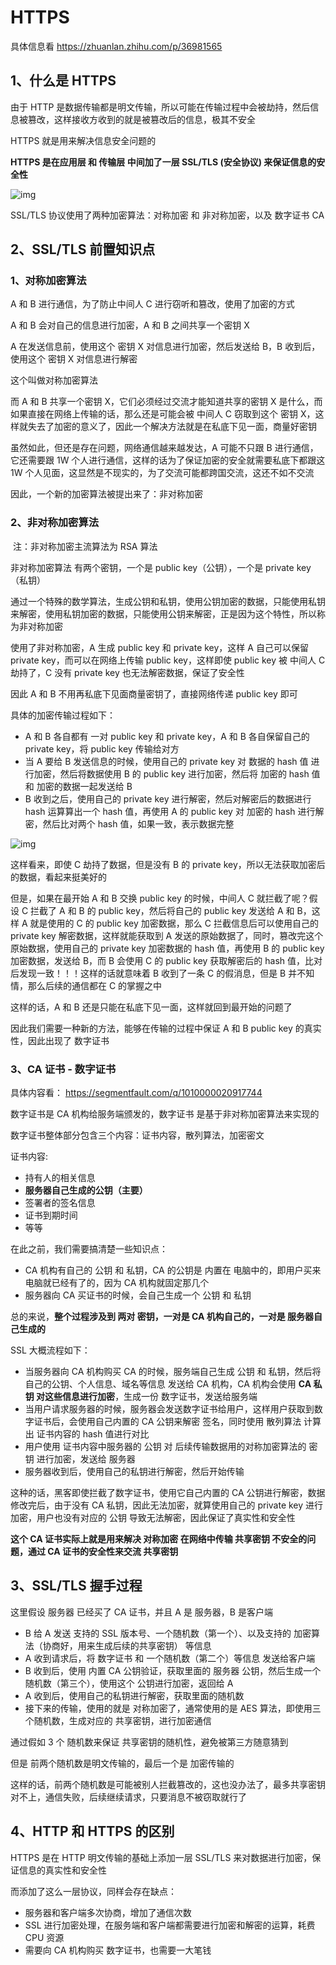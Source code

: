 # HTTPS



具体信息看  https://zhuanlan.zhihu.com/p/36981565 

## 1、什么是 HTTPS

由于 HTTP 是数据传输都是明文传输，所以可能在传输过程中会被劫持，然后信息被篡改，这样接收方收到的就是被篡改后的信息，极其不安全

HTTPS 就是用来解决信息安全问题的

**HTTPS 是在应用层 和 传输层 中间加了一层 SSL/TLS (安全协议) 来保证信息的安全性**

 ![img](https://pic1.zhimg.com/80/v2-5f4b161e47f7c1a1cd8c2b8081914753_720w.jpg) 



SSL/TLS 协议使用了两种加密算法：对称加密 和 非对称加密，以及 数字证书 CA



## 2、SSL/TLS 前置知识点

### 1、对称加密算法

A 和 B 进行通信，为了防止中间人 C 进行窃听和篡改，使用了加密的方式

A 和 B 会对自己的信息进行加密，A 和 B 之间共享一个密钥 X

A 在发送信息前，使用这个 密钥 X 对信息进行加密，然后发送给 B，B 收到后，使用这个 密钥 X 对信息进行解密

这个叫做对称加密算法



而 A 和 B 共享一个密钥 X，它们必须经过交流才能知道共享的密钥 X 是什么，而如果直接在网络上传输的话，那么还是可能会被 中间人 C 窃取到这个 密钥 X，这样就失去了加密的意义了，因此一个解决方法就是在私底下见一面，商量好密钥



虽然如此，但还是存在问题，网络通信越来越发达，A 可能不只跟 B 进行通信，它还需要跟 1W 个人进行通信，这样的话为了保证加密的安全就需要私底下都跟这 1W 个人见面，这显然是不现实的，为了交流可能都跨国交流，这还不如不交流

因此，一个新的加密算法被提出来了：非对称加密



### 2、非对称加密算法

​		注：非对称加密主流算法为 RSA 算法

非对称加密算法 有两个密钥，一个是 public key（公钥），一个是 private key（私钥）

通过一个特殊的数学算法，生成公钥和私钥，使用公钥加密的数据，只能使用私钥来解密，使用私钥加密的数据，只能使用公钥来解密，正是因为这个特性，所以称为非对称加密



使用了非对称加密，A 生成 public key 和 private key，这样 A 自己可以保留 private key，而可以在网络上传输 public key，这样即使 public key 被 中间人 C 劫持了，C 没有 private key 也无法解密数据，保证了安全性

因此 A 和 B 不用再私底下见面商量密钥了，直接网络传递 public key 即可



具体的加密传输过程如下：

- A 和 B 各自都有 一对 public key 和 private key，A 和 B 各自保留自己的 private key，将 public key 传输给对方
- 当 A 要给 B 发送信息的时候，使用自己的 private key 对 数据的 hash 值 进行加密，然后将数据使用 B 的 public key 进行加密，然后将 加密的 hash 值 和 加密的数据一起发送给 B
- B 收到之后，使用自己的 private key 进行解密，然后对解密后的数据进行 hash 运算算出一个 hash 值，再使用 A 的 public key 对 加密的 hash 进行解密，然后比对两个 hash 值，如果一致，表示数据完整

 ![img](https://pic2.zhimg.com/80/v2-9db43298e5c55d26fd40367ba32f40ed_720w.jpg) 



这样看来，即使 C 劫持了数据，但是没有 B 的 private key，所以无法获取加密后的数据，看起来挺美好的

但是，如果在最开始 A 和 B 交换 public key 的时候，中间人 C 就拦截了呢？假设 C 拦截了 A 和 B 的 public key，然后将自己的 public key 发送给 A 和 B，这样 A 就是使用的 C 的 public key 加密数据，那么 C 拦截信息后可以使用自己的 private key 解密数据，这样就能获取到 A 发送的原始数据了，同时，篡改完这个原始数据，使用自己的 private key 加密数据的 hash 值，再使用 B 的 public key 加密数据，发送给 B，而 B 会使用 C 的 public key 获取解密后的 hash 值，比对后发现一致！！！这样的话就意味着 B 收到了一条 C 的假消息，但是 B 并不知情，那么后续的通信都在 C 的掌握之中

这样的话，A 和 B 还是只能在私底下见一面，这样就回到最开始的问题了

因此我们需要一种新的方法，能够在传输的过程中保证 A 和 B public  key 的真实性，因此出现了 数字证书



### 3、CA 证书 - 数字证书

具体内容看： https://segmentfault.com/q/1010000020917744 



数字证书是 CA 机构给服务端颁发的，数字证书 是基于非对称加密算法来实现的

数字证书整体部分包含三个内容：证书内容，散列算法，加密密文

证书内容:

- 持有人的相关信息
- **服务器自己生成的公钥（主要）**
- 签署者的签名信息
-  证书到期时间 
- 等等



在此之前，我们需要搞清楚一些知识点：

- CA 机构有自己的 公钥 和 私钥，CA 的公钥是 内置在 电脑中的，即用户买来电脑就已经有了的，因为 CA 机构就固定那几个
- 服务器向 CA 买证书的时候，会自己生成一个 公钥 和 私钥

总的来说，**整个过程涉及到 两对 密钥，一对是 CA 机构自己的，一对是 服务器自己生成的**



SSL 大概流程如下：

- 当服务器向 CA 机构购买 CA 的时候，服务端自己生成 公钥 和 私钥，然后将 自己的公钥、个人信息、域名等信息 发送给 CA 机构，CA 机构会使用 **CA 私钥 对这些信息进行加密**，生成一份 数字证书，发送给服务端
- 当用户请求服务器的时候，服务器会发送数字证书给用户，这样用户获取到数字证书后，会使用自己内置的 CA 公钥来解密 签名，同时使用 散列算法 计算出 证书内容的 hash 值进行对比
- 用户使用 证书内容中服务器的 公钥 对 后续传输数据用的对称加密算法的 密钥 进行加密，发送给 服务器
- 服务器收到后，使用自己的私钥进行解密，然后开始传输



这种的话，黑客即使拦截了数字证书，使用它自己内置的 CA 公钥进行解密，数据修改完后，由于没有 CA 私钥，因此无法加密，就算使用自己的 private key 进行加密，用户也没有对应的 公钥 导致无法解密，因此保证了真实性和安全性



**这个 CA 证书实际上就是用来解决 对称加密 在网络中传输 共享密钥 不安全的问题，通过 CA 证书的安全性来交流 共享密钥**



## 3、SSL/TLS 握手过程

这里假设 服务器 已经买了 CA 证书，并且 A 是 服务器，B 是客户端

- B 给 A 发送 支持的 SSL 版本号、一个随机数（第一个）、以及支持的 加密算法（协商好，用来生成后续的共享密钥） 等信息
- A 收到请求后，将 数字证书 和 一个随机数（第二个）等信息 发送给客户端
- B 收到后，使用 内置 CA 公钥验证，获取里面的 服务器 公钥，然后生成一个随机数（第三个），使用这个 公钥进行加密，返回给 A
- A 收到后，使用自己的私钥进行解密，获取里面的随机数
- 接下来的传输，使用的就是 对称加密了，通常使用的是 AES 算法，即使用三个随机数，生成对应的 共享密钥，进行加密通信

通过假如 3 个 随机数来保证 共享密钥的随机性，避免被第三方随意猜到

但是 前两个随机数是明文传输的，最后一个是 加密传输的

这样的话，前两个随机数是可能被别人拦截篡改的，这也没办法了，最多共享密钥对不上，通信失败，后续继续请求，只要消息不被窃取就行了



## 4、HTTP 和 HTTPS 的区别

HTTPS 是在 HTTP 明文传输的基础上添加一层 SSL/TLS 来对数据进行加密，保证信息的真实性和安全性

而添加了这么一层协议，同样会存在缺点：

- 服务器和客户端多次协商，增加了通信次数
- SSL 进行加密处理，在服务端和客户端都需要进行加密和解密的运算，耗费 CPU 资源
- 需要向 CA 机构购买 数字证书，也需要一大笔钱

